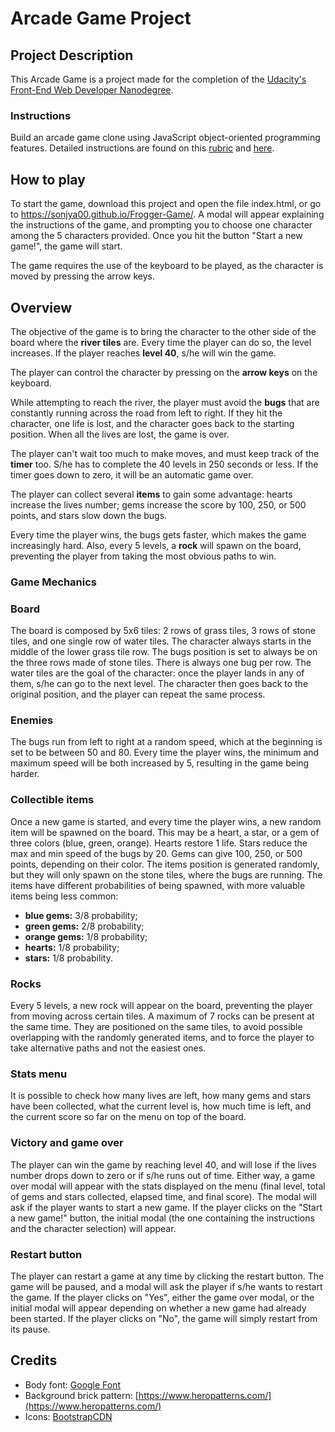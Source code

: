 # Arcade Game Project

## Project Description

This Arcade Game is a project made for the completion of the [Udacity's Front-End Web Developer Nanodegree](https://www.udacity.com/course/front-end-web-developer-nanodegree--nd001?v=fe1).

### Instructions

Build an arcade game clone using JavaScript object-oriented programming features. Detailed instructions are found on this [rubric](https://review.udacity.com/#!/projects/2696458597/rubric) and [here](https://docs.google.com/document/d/1v01aScPjSWCCWQLIpFqvg3-vXLH2e8_SZQKC8jNO0Dc/pub?embedded=true).

## How to play

To start the game, download this project and open the file index.html, or go to https://sonjya00.github.io/Frogger-Game/. A modal will appear explaining the instructions of the game, and prompting you to choose one character among the 5 characters provided. Once you hit the button "Start a new game!", the game will start.

The game requires the use of the keyboard to be played, as the character is moved by pressing the arrow keys.

## Overview

The objective of the game is to bring the character to the other side of the board where the **river tiles** are. Every time the player can do so, the level increases. If the player reaches **level 40**, s/he will win the game.

The player can control the character by pressing on the **arrow keys** on the keyboard.

While attempting to reach the river, the player must avoid the **bugs** that are constantly running across the road from left to right. If they hit the character, one life is lost, and the character goes back to the starting position. When all the lives are lost, the game is over.

The player can't wait too much to make moves, and must keep track of the **timer** too. S/he has to complete the 40 levels in 250 seconds or less. If the timer goes down to zero, it will be an automatic game over.

The player can collect several **items** to gain some advantage: hearts increase the lives number; gems increase the score by 100, 250, or 500 points, and stars slow down the bugs.

Every time the player wins, the bugs gets faster, which makes the game increasingly hard. Also, every 5 levels, a **rock** will spawn on the board, preventing the player from taking the most obvious paths to win.

### Game Mechanics

### Board
The board is composed by 5x6 tiles: 2 rows of grass tiles, 3 rows of stone tiles, and one single row of water tiles.
The character always starts in the middle of the lower grass tile row. The bugs position is set to always be on the three rows made of stone tiles. There is always one bug per row.
The water tiles are the goal of the character: once the player lands in any of them, s/he can go to the next level. The character then goes back to the original position, and the player can repeat the same process.

### Enemies
The bugs run from left to right at a random speed, which at the beginning is set to be between 50 and 80. Every time the player wins, the minimum and maximum speed will be both increased by 5, resulting in the game being harder.

### Collectible items
Once a new game is started, and every time the player wins, a new random item will be spawned on the board. This may be a heart, a star, or a gem of three colors (blue, green, orange). Hearts restore 1 life. Stars reduce the max and min speed of the bugs by 20. Gems can give 100, 250, or 500 points, depending on their color.
The items position is generated randomly, but they will only spawn on the stone tiles, where the bugs are running.
The items have different probabilities of being spawned, with more valuable items being less common:
- **blue gems:** 3/8 probability;
- **green gems:** 2/8 probability;
- **orange gems:** 1/8 probability;
- **hearts:** 1/8 probability;
- **stars:** 1/8 probability.

### Rocks
Every 5 levels, a new rock will appear on the board, preventing the player from moving across certain tiles. A maximum of 7 rocks can be present at the same time. They are positioned on the same tiles, to avoid possible overlapping with the randomly generated items, and to force the player to take alternative paths and not the easiest ones.

### Stats menu
It is possible to check how many lives are left, how many gems and stars have been collected, what the current level is, how much time is left, and the current score so far on the menu on top of the board.

### Victory and game over
The player can win the game by reaching level 40, and will lose if the lives number drops down to zero or if s/he runs out of time. Either way, a game over modal will appear with the stats displayed on the menu (final level, total of gems and stars collected, elapsed time, and final score). The modal will ask if the player wants to start a new game. If the player clicks on the "Start a new game!" button, the initial modal (the one containing the instructions and the character selection) will appear.

### Restart button
The player can restart a game at any time by clicking the restart button. The game will be paused, and a modal will ask the player if s/he wants to restart the game. If the player clicks on "Yes", either the game over modal, or the initial modal  will appear depending on whether a new game had already been started. If the player clicks on "No", the game will simply restart from its pause.

## Credits

- Body font: [Google Font](https://fonts.google.com/)
- Background brick pattern: [https://www.heropatterns.com/](https://www.heropatterns.com/)
- Icons: [BootstrapCDN](https://www.bootstrapcdn.com/)
